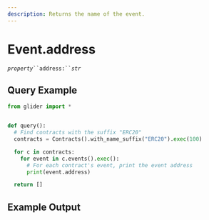 ```yaml
---
description: Returns the name of the event.
---
```


# Event.address

_`property`_` ``address:`` `_`str`_

## Query Example

```python
from glider import *


def query():
  # Find contracts with the suffix "ERC20"
  contracts = Contracts().with_name_suffix("ERC20").exec(100)

  for c in contracts:
    for event in c.events().exec():
      # For each contract's event, print the event address
      print(event.address)

  return []
```

## Example Output

<figure><img src="../../.gitbook/assets/Screenshot 2025-08-14 at 1.44.23 PM.png" alt=""><figcaption></figcaption></figure>
